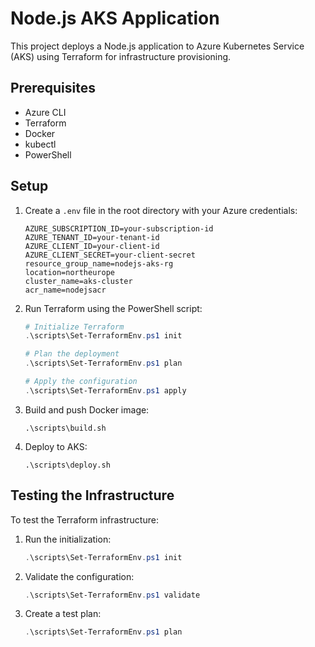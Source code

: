 # Node.js AKS Application

This project deploys a Node.js application to Azure Kubernetes Service (AKS) using Terraform for infrastructure provisioning.

## Prerequisites

- Azure CLI
- Terraform
- Docker
- kubectl
- PowerShell

## Setup

1. Create a `.env` file in the root directory with your Azure credentials:
   ```
   AZURE_SUBSCRIPTION_ID=your-subscription-id
   AZURE_TENANT_ID=your-tenant-id
   AZURE_CLIENT_ID=your-client-id
   AZURE_CLIENT_SECRET=your-client-secret
   resource_group_name=nodejs-aks-rg
   location=northeurope
   cluster_name=aks-cluster
   acr_name=nodejsacr
   ```

2. Run Terraform using the PowerShell script:
   ```powershell
   # Initialize Terraform
   .\scripts\Set-TerraformEnv.ps1 init
   
   # Plan the deployment
   .\scripts\Set-TerraformEnv.ps1 plan
   
   # Apply the configuration
   .\scripts\Set-TerraformEnv.ps1 apply
   ```

3. Build and push Docker image:
   ```
   .\scripts\build.sh
   ```

4. Deploy to AKS:
   ```
   .\scripts\deploy.sh
   ```

## Testing the Infrastructure

To test the Terraform infrastructure:

1. Run the initialization:
   ```powershell
   .\scripts\Set-TerraformEnv.ps1 init
   ```

2. Validate the configuration:
   ```powershell
   .\scripts\Set-TerraformEnv.ps1 validate
   ```

3. Create a test plan:
   ```powershell
   .\scripts\Set-TerraformEnv.ps1 plan
   ```
